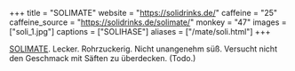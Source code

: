 +++
title = "SOLIMATE"
website = "https://solidrinks.de/"
caffeine = "25"
caffeine_source = "https://solidrinks.de/solimate/"
monkey = "47"
images = ["soli_1.jpg"]
captions = ["SOLIHASE"]
aliases = ["/mate/soli.html"]
+++

[SOLIMATE](https://solidrinks.de/). Lecker. Rohrzuckerig. Nicht unangenehm süß.
Versucht nicht den Geschmack mit Säften zu überdecken. (Todo.)
